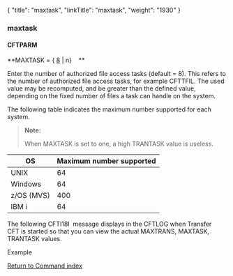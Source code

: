 {
    "title": "maxtask",
    "linkTitle": "maxtask",
    "weight": "1930"
}<span id="maxtask"></span>

### maxtask

#### CFTPARM

**MAXTASK = { <u>8</u>
| n}    **

Enter the number of authorized file access tasks (default = 8). This refers to the number of authorized file access tasks, for example CFTTFIL. The used value may be recomputed, and be greater than the defined value, depending on the fixed number of files a task can handle on the system.

The following table indicates the maximum number supported for each
system.

> **Note:**
>
> When MAXTASK is set to one, a high TRANTASK value is useless.


| OS  | Maximum number supported  |
| --- | --- |
|  UNIX  |  64  |
|  Windows  |  64  |
|  z/OS (MVS)  |  400  |
|  IBM i  |  64  |


The following CFTI18I  message displays in the CFTLOG when Transfer CFT is started so that you can view the actual MAXTRANS, MAXTASK, TRANTASK values.

Example

[Return to Command index](../../)
